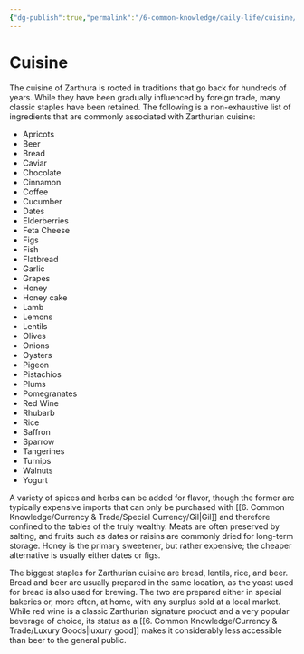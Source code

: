 ```yaml
---
{"dg-publish":true,"permalink":"/6-common-knowledge/daily-life/cuisine/","noteIcon":""}
---
```


# Cuisine

The cuisine of Zarthura is rooted in traditions that go back for hundreds of years. While they have been gradually influenced by foreign trade, many classic staples have been retained. The following is a non-exhaustive list of ingredients that are commonly associated with Zarthurian cuisine:

- Apricots
- Beer
- Bread
- Caviar
- Chocolate
- Cinnamon
- Coffee 
- Cucumber
- Dates 
- Elderberries
- Feta Cheese
- Figs 
- Fish
- Flatbread 
- Garlic
- Grapes 
- Honey 
- Honey cake 
- Lamb
- Lemons
- Lentils 
- Olives 
- Onions
- Oysters
- Pigeon
- Pistachios 
- Plums
- Pomegranates 
- Red Wine
- Rhubarb
- Rice
- Saffron 
- Sparrow
- Tangerines
- Turnips
- Walnuts
- Yogurt

A variety of spices and herbs can be added for flavor, though the former are typically expensive imports that can only be purchased with [[6. Common Knowledge/Currency & Trade/Special Currency/Gil\|Gil]] and therefore confined to the tables of the truly wealthy. Meats are often preserved by salting, and fruits such as dates or raisins are commonly dried for long-term storage. Honey is the primary sweetener, but rather expensive; the cheaper alternative is usually either dates or figs. 

The biggest staples for Zarthurian cuisine are bread, lentils, rice, and beer. Bread and beer are usually prepared in the same location, as the yeast used for bread is also used for brewing. The two are prepared either in special bakeries or, more often, at home, with any surplus sold at a local market. While red wine is a classic Zarthurian signature product and a very popular beverage of choice, its status as a [[6. Common Knowledge/Currency & Trade/Luxury Goods\|luxury good]] makes it considerably less accessible than beer to the general public.  